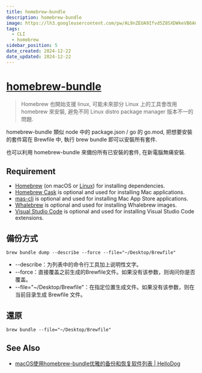 ```yaml
---
title: homebrew-bundle
description: homebrew-bundle
image: https://lh3.googleusercontent.com/pw/AL9nZEUA9Ifvd5Z8SXDWkeVB6AC4MPGwnXaL6kBXNPoXwOQQ2jOcZ1Jw_0p8TKK8C3ZX0e67_FOY15eDrm7aaXSQJcKtoUzC80SAQEHsaBy6qS2AqNNs5VUFNXBKm439y_1wkvmDl-PnL8ReojnIumNlEvOXBg=w800-no?authuser=0
tags:
  - CLI
  - homebrew
sidebar_position: 5
date_created: 2024-12-22
date_updated: 2024-12-22
---
```


# [homebrew-bundle](https://github.com/Homebrew/homebrew-bundle)

> Homebrew 也開始支援 linux, 可能未來部分 Linux 上的工具會改用 homebrew 來安裝, 避免不同 Linux distro package manager 版本不一的問題.

homebrew-bundle 類似 node 中的 package.json / go 的 go.mod, 把想要安裝的套件寫在 Brewfile 中, 執行 brew bundle 即可以安裝所有套件.

也可以利用 homebrew-bundle 來備份所有已安裝的套件, 在新電腦無痛安裝.

## Requirement

- [Homebrew](https://github.com/Homebrew/brew) (on macOS or [Linux](https://docs.brew.sh/Homebrew-on-Linux)) for installing dependencies.
- [Homebrew Cask](https://github.com/Homebrew/homebrew-cask) is optional and used for installing Mac applications.
- [mas-cli](https://github.com/mas-cli/mas) is optional and used for installing Mac App Store applications.
- [Whalebrew](https://github.com/whalebrew/whalebrew) is optional and used for installing Whalebrew images.
- [Visual Studio Code](https://code.visualstudio.com/) is optional and used for installing Visual Studio Code extensions.

## 備份方式

```
brew bundle dump --describe --force --file="~/Desktop/Brewfile"
```

- --describe：为列表中的命令行工具加上说明性文字。
- --force：直接覆盖之前生成的Brewfile文件。如果没有该参数，则询问你是否覆盖。
- --file="~/Desktop/Brewfile"：在指定位置生成文件。如果没有该参数，则在当前目录生成 Brewfile 文件。

## 還原

```
brew bundle --file="~/Desktop/Brewfile"
```

## See Also

- [macOS使用homebrew-bundle优雅的备份和恢复软件列表 \| HelloDog](https://wsgzao.github.io/post/homebrew-bundle/)
